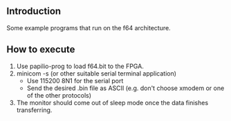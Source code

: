 ## Introduction

Some example programs that run on the f64 architecture.

## How to execute

1. Use papilio-prog to load f64.bit to the FPGA.
2. minicom -s (or other suitable serial terminal application)
   * Use 115200 8N1 for the serial port
   * Send the desired .bin file as ASCII (e.g. don't choose xmodem or one of the other protocols)
3. The monitor should come out of sleep mode once the data finishes transferring.
